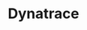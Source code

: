 ---
title: Dynatrace
description: Dynatrace Integration in Harness IDP.
sidebar_label: Integration Overview
sidebar_position: 1
---